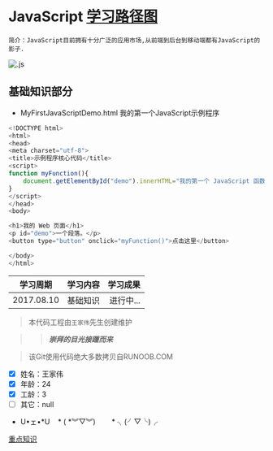 # JavaScript [学习路径图](http://www.runoob.com/js/js-tutorial.html)

	简介：JavaScript目前拥有十分广泛的应用市场,从前端到后台到移动端都有JavaScript的影子.

![.js](https://timgsa.baidu.com/timg?image&quality=80&size=b9999_10000&sec=1502362556655&di=75e8e85c7a65c2ab4c0c449788678409&imgtype=0&src=http%3A%2F%2Fs5.51cto.com%2Fwyfs02%2FM02%2F8C%2FC0%2FwKioL1h3KO2wDLl_AADTxc8C9A8345.jpg "JS炫酷logo")


## 基础知识部分
* MyFirstJavaScriptDemo.html 我的第一个JavaScript示例程序<!DOCTYPE html>
```JavaScript
<!DOCTYPE html>
<html>
<head>
<meta charset="utf-8"> 
<title>示例程序核心代码</title> 
<script>
function myFunction(){
	document.getElementById("demo").innerHTML="我的第一个 JavaScript 函数";
}
</script>
</head>
<body>

<h1>我的 Web 页面</h1>
<p id="demo">一个段落。</p>
<button type="button" onclick="myFunction()">点击这里</button>

</body>
</html>
```




|学习周期|学习内容|学习成果|
|-|:-:|-:|
|2017.08.10|基础知识|进行中...|
 
> 本代码工程由`王家伟`先生创建维护

>> ***崇拜的目光接踵而来***

> 该Git使用代码绝大多数拷贝自RUNOOB.COM

- [x] 姓名：王家伟
- [x] 年龄：24 
- [x] 工龄：3
- [ ] 其它：null

*  U•ェ•*U
    *  ( *︾▽︾)
        *  ╮(╯▽╰)╭

[重点知识](#基础知识部分)
